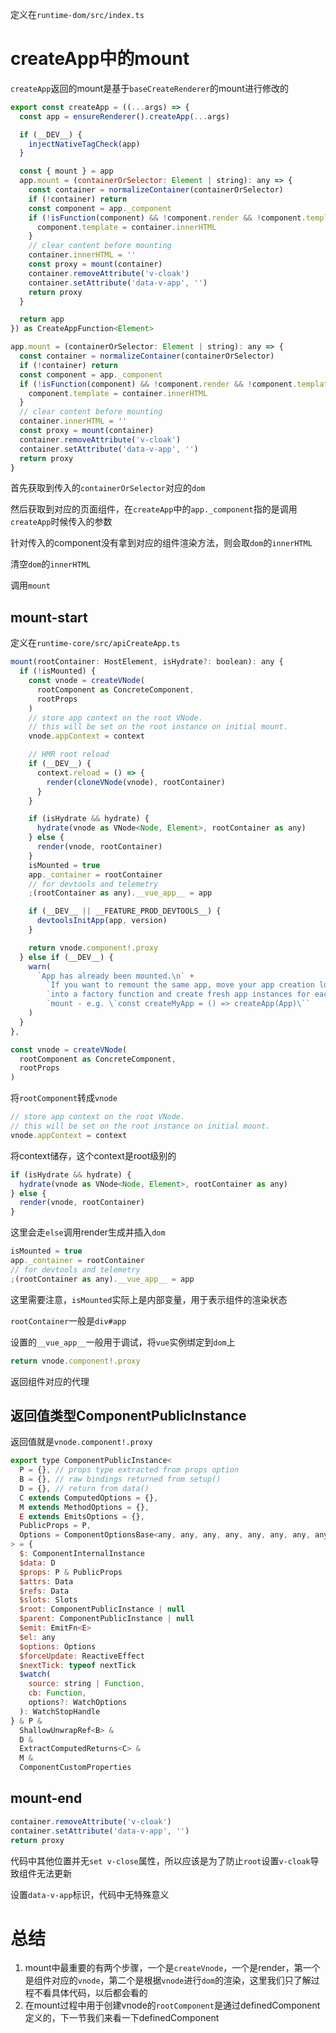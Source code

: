 定义在`runtime-dom/src/index.ts`

# createApp中的mount

`createApp`返回的mount是基于`baseCreateRenderer`的mount进行修改的

```js
export const createApp = ((...args) => {
  const app = ensureRenderer().createApp(...args)

  if (__DEV__) {
    injectNativeTagCheck(app)
  }

  const { mount } = app
  app.mount = (containerOrSelector: Element | string): any => {
    const container = normalizeContainer(containerOrSelector)
    if (!container) return
    const component = app._component
    if (!isFunction(component) && !component.render && !component.template) {
      component.template = container.innerHTML
    }
    // clear content before mounting
    container.innerHTML = ''
    const proxy = mount(container)
    container.removeAttribute('v-cloak')
    container.setAttribute('data-v-app', '')
    return proxy
  }

  return app
}) as CreateAppFunction<Element>
```

```js
app.mount = (containerOrSelector: Element | string): any => {
  const container = normalizeContainer(containerOrSelector)
  if (!container) return
  const component = app._component
  if (!isFunction(component) && !component.render && !component.template) {
    component.template = container.innerHTML
  }
  // clear content before mounting
  container.innerHTML = ''
  const proxy = mount(container)
  container.removeAttribute('v-cloak')
  container.setAttribute('data-v-app', '')
  return proxy
}
```

首先获取到传入的`containerOrSelector`对应的`dom`

然后获取到对应的页面组件，在`createApp`中的`app._component`指的是调用`createApp`时候传入的参数

针对传入的component没有拿到对应的组件渲染方法，则会取`dom`的`innerHTML`

清空`dom`的`innerHTML`

调用`mount`

## mount-start

定义在`runtime-core/src/apiCreateApp.ts`

```js
mount(rootContainer: HostElement, isHydrate?: boolean): any {
  if (!isMounted) {
    const vnode = createVNode(
      rootComponent as ConcreteComponent,
      rootProps
    )
    // store app context on the root VNode.
    // this will be set on the root instance on initial mount.
    vnode.appContext = context

    // HMR root reload
    if (__DEV__) {
      context.reload = () => {
        render(cloneVNode(vnode), rootContainer)
      }
    }

    if (isHydrate && hydrate) {
      hydrate(vnode as VNode<Node, Element>, rootContainer as any)
    } else {
      render(vnode, rootContainer)
    }
    isMounted = true
    app._container = rootContainer
    // for devtools and telemetry
    ;(rootContainer as any).__vue_app__ = app

    if (__DEV__ || __FEATURE_PROD_DEVTOOLS__) {
      devtoolsInitApp(app, version)
    }

    return vnode.component!.proxy
  } else if (__DEV__) {
    warn(
      `App has already been mounted.\n` +
        `If you want to remount the same app, move your app creation logic ` +
        `into a factory function and create fresh app instances for each ` +
        `mount - e.g. \`const createMyApp = () => createApp(App)\``
    )
  }
},
```

```js
const vnode = createVNode(
  rootComponent as ConcreteComponent,
  rootProps
)
```
将`rootComponent`转成`vnode`

```js
// store app context on the root VNode.
// this will be set on the root instance on initial mount.
vnode.appContext = context
```

将context储存，这个context是root级别的

```js
if (isHydrate && hydrate) {
  hydrate(vnode as VNode<Node, Element>, rootContainer as any)
} else {
  render(vnode, rootContainer)
}
```

这里会走`else`调用render生成并插入`dom`

```js
isMounted = true
app._container = rootContainer
// for devtools and telemetry
;(rootContainer as any).__vue_app__ = app
```

这里需要注意，`isMounted`实际上是内部变量，用于表示组件的渲染状态

`rootContainer`一般是`div#app`

设置的`__vue_app__`一般用于调试，将`vue`实例绑定到`dom`上

```js
return vnode.component!.proxy
```

返回组件对应的代理

## 返回值类型ComponentPublicInstance

返回值就是`vnode.component!.proxy`

```js
export type ComponentPublicInstance<
  P = {}, // props type extracted from props option
  B = {}, // raw bindings returned from setup()
  D = {}, // return from data()
  C extends ComputedOptions = {},
  M extends MethodOptions = {},
  E extends EmitsOptions = {},
  PublicProps = P,
  Options = ComponentOptionsBase<any, any, any, any, any, any, any, any>
> = {
  $: ComponentInternalInstance
  $data: D
  $props: P & PublicProps
  $attrs: Data
  $refs: Data
  $slots: Slots
  $root: ComponentPublicInstance | null
  $parent: ComponentPublicInstance | null
  $emit: EmitFn<E>
  $el: any
  $options: Options
  $forceUpdate: ReactiveEffect
  $nextTick: typeof nextTick
  $watch(
    source: string | Function,
    cb: Function,
    options?: WatchOptions
  ): WatchStopHandle
} & P &
  ShallowUnwrapRef<B> &
  D &
  ExtractComputedReturns<C> &
  M &
  ComponentCustomProperties
```

## mount-end

```js
container.removeAttribute('v-cloak')
container.setAttribute('data-v-app', '')
return proxy
```

代码中其他位置并无`set v-close`属性，所以应该是为了防止`root`设置`v-cloak`导致组件无法更新

设置`data-v-app`标识，代码中无特殊意义



# 总结

1. mount中最重要的有两个步骤，一个是`createVnode`，一个是render，第一个是组件对应的`vnode`，第二个是根据`vnode`进行`dom`的渲染，这里我们只了解过程不看具体代码，以后都会看的
2. 在mount过程中用于创建vnode的`rootComponent`是通过definedComponent定义的，下一节我们来看一下definedComponent


